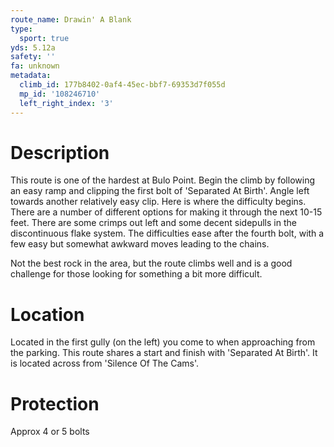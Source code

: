 ```yaml
---
route_name: Drawin' A Blank
type:
  sport: true
yds: 5.12a
safety: ''
fa: unknown
metadata:
  climb_id: 177b8402-0af4-45ec-bbf7-69353d7f055d
  mp_id: '108246710'
  left_right_index: '3'
---
```

# Description
This route is one of the hardest at Bulo Point. Begin the climb by following an easy ramp and clipping the first bolt of 'Separated At Birth'. Angle left towards another relatively easy clip. Here is where the difficulty begins. There are a number of different options for making it through the next 10-15 feet. There are some crimps out left and some decent sidepulls in the discontinuous flake system. The difficulties ease after the fourth bolt, with a few easy but somewhat awkward moves leading to the chains.

Not the best rock in the area, but the route climbs well and is a good challenge for those looking for something a bit more difficult.

# Location
Located in the first gully (on the left) you come to when approaching from the parking. This route shares a start and finish with 'Separated At Birth'. It is located across from 'Silence Of The Cams'.

# Protection
Approx 4 or 5 bolts
